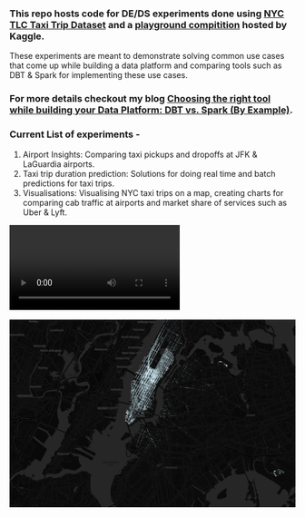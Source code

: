 ### This repo hosts code for DE/DS experiments done using [NYC TLC Taxi Trip Dataset](https://www.nyc.gov/site/tlc/about/tlc-trip-record-data.page) and a [playground compitition]((https://www.kaggle.com/c/nyc-taxi-trip-duration)) hosted by Kaggle.
These experiments are meant to demonstrate solving common use cases that come up while building a data platform and comparing tools such as DBT & Spark for implementing these use cases.

### For more details checkout my blog [Choosing the right tool while building your Data Platform: DBT vs. Spark (By Example)](https://medium.com/p/5c804714433e/edit).

### Current List of experiments -
1. Airport Insights: Comparing taxi pickups and dropoffs at JFK & LaGuardia airports.
2. Taxi trip duration prediction: Solutions for doing real time and batch predictions for taxi trips.
3. Visualisations: Visualising  NYC taxi trips on a map, creating charts for comparing cab traffic at airports and market share of services such as Uber & Lyft.



![alt text](https://github.com/ingaleniranjan365/nyc-taxi-trip-experiments/blob/main/media/nyc%2050k%20pickups%20dropoffs%20vid.mp4?raw=true)


![alt text](https://github.com/ingaleniranjan365/nyc-taxi-trip-experiments/blob/main/media/50k%20pickups.png?raw=true)


